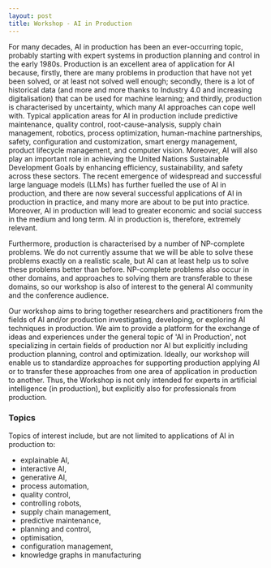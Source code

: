 ```yaml
---
layout: post
title: Workshop - AI in Production
---
```


For many decades, AI in production has been an ever-occurring topic, probably starting with expert systems in production planning and control in the early 1980s. Production is an excellent area of application for AI because, firstly, there are many problems in production that have not yet been solved, or at least not solved well enough; secondly, there is a lot of historical data (and more and more thanks to Industry 4.0 and increasing digitalisation) that can be used for machine learning; and thirdly, production is characterised by uncertainty, which many AI approaches can cope well with. 
Typical application areas for AI in production include predictive maintenance, quality control, root-cause-analysis, supply chain management, robotics, process optimization, human-machine partnerships, safety, configuration and customization, smart energy management, product lifecycle management, and computer vision. Moreover, AI will also play an important role in achieving the United Nations Sustainable Development Goals by enhancing efficiency, sustainability, and safety across these sectors.
The recent emergence of widespread and successful large language models (LLMs) has further fuelled the use of AI in production, and there are now several successful applications of AI in production in practice, and many more are about to be put into practice. Moreover, AI in production will lead to greater economic and social success in the medium and long term. AI in production is, therefore, extremely relevant.

Furthermore, production is characterised by a number of NP-complete problems. We do not currently assume that we will be able to solve these problems exactly on a realistic scale, but AI can at least help us to solve these problems better than before. NP-complete problems also occur in other domains, and approaches to solving them are transferable to these domains, so our workshop is also of interest to the general AI community and the conference audience.

Our workshop aims to bring together researchers and practitioners from the fields of AI and/or production investigating, developing, or exploring AI techniques in production. We aim to provide a platform for the exchange of ideas and experiences under the general topic of 'AI in Production', not specializing in certain fields of production nor AI but explicitly including production planning, control and optimization. Ideally, our workshop will enable us to standardize approaches for supporting production applying AI or to transfer these approaches from one area of application in production to another. Thus, the Workshop is not only intended for experts in artificial intelligence (in production), but explicitly also for professionals from production.

### Topics

Topics of interest include, but are not limited to applications of AI in production to:
- explainable AI,
- interactive AI, 
- generative AI,
- process automation,
- quality control,
- controlling robots,
- supply chain management,
- predictive maintenance,
- planning and control,
- optimisation,
- configuration management,
- knowledge graphs in manufacturing

